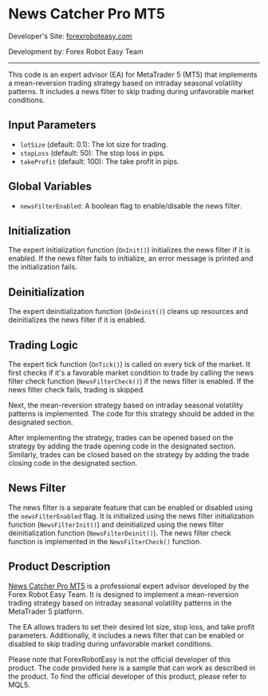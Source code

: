 # News Catcher Pro MT5

Developer's Site: [forexroboteasy.com](https://forexroboteasy.com)

Development by: Forex Robot Easy Team

---

This code is an expert advisor (EA) for MetaTrader 5 (MT5) that implements a mean-reversion trading strategy based on intraday seasonal volatility patterns. It includes a news filter to skip trading during unfavorable market conditions.

## Input Parameters

- `lotSize` (default: 0.1): The lot size for trading.
- `stopLoss` (default: 50): The stop loss in pips.
- `takeProfit` (default: 100): The take profit in pips.

## Global Variables

- `newsFilterEnabled`: A boolean flag to enable/disable the news filter.

## Initialization

The expert initialization function (`OnInit()`) initializes the news filter if it is enabled. If the news filter fails to initialize, an error message is printed and the initialization fails.

## Deinitialization

The expert deinitialization function (`OnDeinit()`) cleans up resources and deinitializes the news filter if it is enabled.

## Trading Logic

The expert tick function (`OnTick()`) is called on every tick of the market. It first checks if it's a favorable market condition to trade by calling the news filter check function (`NewsFilterCheck()`) if the news filter is enabled. If the news filter check fails, trading is skipped.

Next, the mean-reversion strategy based on intraday seasonal volatility patterns is implemented. The code for this strategy should be added in the designated section.

After implementing the strategy, trades can be opened based on the strategy by adding the trade opening code in the designated section. Similarly, trades can be closed based on the strategy by adding the trade closing code in the designated section.

## News Filter

The news filter is a separate feature that can be enabled or disabled using the `newsFilterEnabled` flag. It is initialized using the news filter initialization function (`NewsFilterInit()`) and deinitialized using the news filter deinitialization function (`NewsFilterDeinit()`). The news filter check function is implemented in the `NewsFilterCheck()` function.

## Product Description

[News Catcher Pro MT5](https://forexroboteasy.com/forex-robot-review/review-news-catcher-pro-mt5-a-professional-forex-traders-perspective/) is a professional expert advisor developed by the Forex Robot Easy Team. It is designed to implement a mean-reversion trading strategy based on intraday seasonal volatility patterns in the MetaTrader 5 platform.

The EA allows traders to set their desired lot size, stop loss, and take profit parameters. Additionally, it includes a news filter that can be enabled or disabled to skip trading during unfavorable market conditions.

Please note that ForexRobotEasy is not the official developer of this product. The code provided here is a sample that can work as described in the product. To find the official developer of this product, please refer to MQL5.
